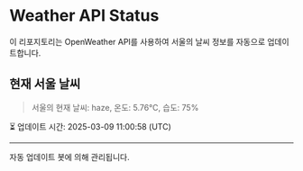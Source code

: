 
# Weather API Status

이 리포지토리는 OpenWeather API를 사용하여 서울의 날씨 정보를 자동으로 업데이트합니다.

## 현재 서울 날씨
> 서울의 현재 날씨: haze, 온도: 5.76°C, 습도: 75%

⏳ 업데이트 시간: 2025-03-09 11:00:58 (UTC)

---
자동 업데이트 봇에 의해 관리됩니다.
